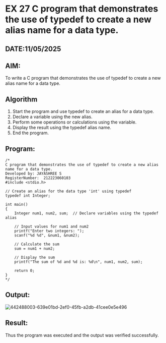 # EX 27 C program that demonstrates the use of typedef to create a new alias name for a data type.
## DATE:11/05/2025
## AIM:
To write a C program that demonstrates the use of typedef to create a new alias name for a data type.

## Algorithm
1. Start the program and use typedef to create an alias for a data type. 
2. Declare a variable using the new alias.
3. Perform some operations or calculations using the variable.
4. Display the result using the typedef alias name.
5. End the program.

## Program:
```
/*
C program that demonstrates the use of typedef to create a new alias name for a data type.
Developed by: JAYASHREE S
RegisterNumber:  212223060103
#include <stdio.h>

// Create an alias for the data type 'int' using typedef
typedef int Integer;

int main()
{
    Integer num1, num2, sum;  // Declare variables using the typedef alias

    // Input values for num1 and num2
    printf("Enter two integers: ");
    scanf("%d %d", &num1, &num2);

    // Calculate the sum
    sum = num1 + num2;

    // Display the sum
    printf("The sum of %d and %d is: %d\n", num1, num2, sum);

    return 0;
}
*/
```

## Output:
![442488003-639e01bd-2ef0-45fb-a2db-41cee0e5e496](https://github.com/user-attachments/assets/84419fa8-c919-443f-b0b9-41feba907942)



## Result:
Thus the program was executed and the output was verified successfully.
